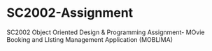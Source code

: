 # SC2002-Assignment
SC2002 Object Oriented Design &amp; Programming Assignment- MOvie Booking and LIsting Management Application (MOBLIMA)
